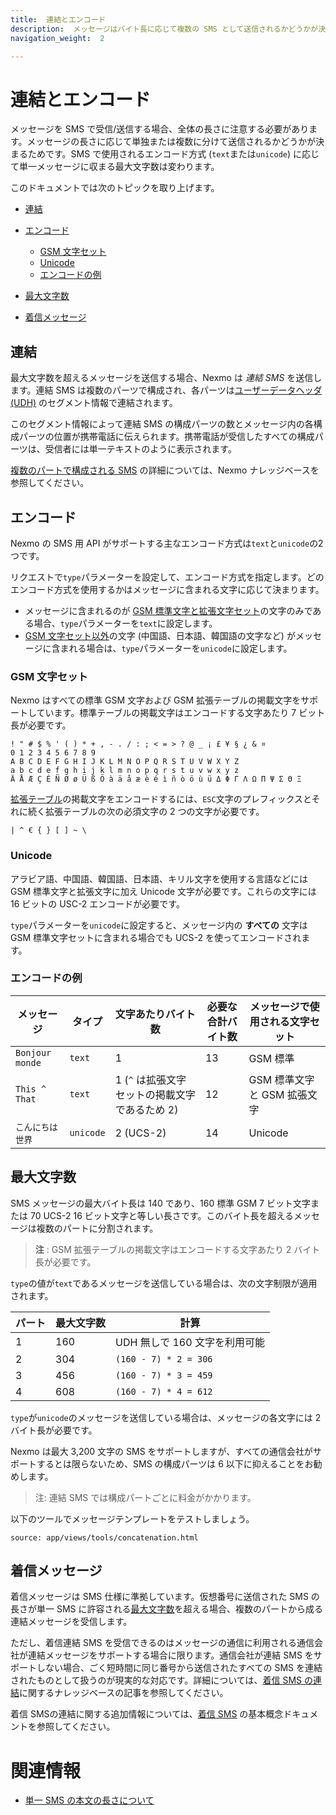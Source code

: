 ```yaml
---
title:  連結とエンコード
description:  メッセージはバイト長に応じて複数の SMS として送信されるかどうかが決まります。
navigation_weight:  2

---
```



連結とエンコード
========

メッセージを SMS で受信/送信する場合、全体の長さに注意する必要があります。メッセージの長さに応じて単独または複数に分けて送信されるかどうかが決まるためです。SMS で使用されるエンコード方式 (`text`または`unicode`) に応じて単一メッセージに収まる最大文字数は変わります。

このドキュメントでは次のトピックを取り上げます。

* [連結](#concatenation)
* [エンコード](#encoding) 
  * [GSM 文字セット](#gsm-character-sets)
  * [Unicode](#unicode)
  * [エンコードの例](#encoding-examples)

* [最大文字数](#maximum-number-of-characters)
* [着信メッセージ](#inbound-messages)

連結
---

最大文字数を超えるメッセージを送信する場合、Nexmo は *連結 SMS* を送信します。連結 SMS は複数のパーツで構成され、各パーツは[ユーザーデータヘッダ (UDH)](https://en.wikipedia.org/wiki/User_Data_Header) のセグメント情報で連結されます。

このセグメント情報によって連結 SMS の構成パーツの数とメッセージ内の各構成パーツの位置が携帯電話に伝えられます。携帯電話が受信したすべての構成パーツは、受信者には単一テキストのように表示されます。

[複数のパートで構成される SMS](https://help.nexmo.com/hc/en-us/articles/204014833-How-is-a-Multipart-SMS-Constructed-) の詳細については、Nexmo ナレッジベースを参照してください。

エンコード
-----

Nexmo の SMS 用 API がサポートする主なエンコード方式は`text`と`unicode`の2つです。

リクエストで`type`パラメーターを設定して、エンコード方式を指定します。どのエンコード方式を使用するかはメッセージに含まれる文字に応じて決まります。

* メッセージに含まれるのが [GSM 標準文字と拡張文字セット](#gsm-character-sets)の文字のみである場合、`type`パラメーターを`text`に設定します。
* [GSM 文字セット以外](#unicode)の文字 (中国語、日本語、韓国語の文字など) がメッセージに含まれる場合は、`type`パラメーターを`unicode`に設定します。

### GSM 文字セット

Nexmo はすべての標準 GSM 文字および GSM 拡張テーブルの掲載文字をサポートしています。標準テーブルの掲載文字はエンコードする文字あたり 7 ビット長が必要です。
````
! " # $ % ' ( ) * + , - . / : ; < = > ? @ _ ¡ £ ¥ § ¿ & ¤
0 1 2 3 4 5 6 7 8 9
A B C D E F G H I J K L M N O P Q R S T U V W X Y Z
a b c d e f g h i j k l m n o p q r s t u v w x y z
Ä Å Æ Ç É Ñ Ø ø Ü ß Ö à ä å æ è é ì ñ ò ö ù ü Δ Φ Γ Λ Ω Π Ψ Σ Θ Ξ
````
[拡張テーブル](https://en.wikipedia.org/wiki/GSM_03.38#GSM_7-bit_default_alphabet_and_extension_table_of_3GPP_TS_23.038_/_GSM_03.38)の掲載文字をエンコードするには、`ESC`文字のプレフィックスとそれに続く拡張テーブルの次の必須文字の 2 つの文字が必要です。
````
| ^ € { } [ ] ~ \
````
### Unicode

アラビア語、中国語、韓国語、日本語、キリル文字を使用する言語などには GSM 標準文字と拡張文字に加え Unicode 文字が必要です。これらの文字には 16 ビットの USC-2 エンコードが必要です。

`type`パラメーターを`unicode`に設定すると、メッセージ内の **すべての** 文字は GSM 標準文字セットに含まれる場合でも UCS-2 を使ってエンコードされます。

### エンコードの例

|      メッセージ      |    タイプ    |            文字あたりバイト数             | 必要な合計バイト数 |  メッセージで使用される文字セット  |
|-----------------|-----------|----------------------------------|-----------|--------------------|
| `Bonjour monde` | `text`    | 1                                | 13        | GSM 標準             |
| `This ^ That`   | `text`    | 1 (`^` は拡張文字セットの掲載文字であるため 2) | 12        | GSM 標準文字と GSM 拡張文字 |
| `こんにちは世界`       | `unicode` | 2 (UCS-2)                  | 14        | Unicode            |

最大文字数
-----

SMS メッセージの最大バイト長は 140 であり、160 標準 GSM 7 ビット文字または 70 UCS-2 16 ビット文字と等しい長さです。このバイト長を超えるメッセージは複数のパートに分割されます。

> **注** : GSM 拡張テーブルの掲載文字はエンコードする文字あたり 2 バイト長が必要です。

`type`の値が`text`であるメッセージを送信している場合は、次の文字制限が適用されます。

| パート | 最大文字数 | 計算 |
| -- | -- | -- |
| 1 | 160 | UDH 無しで 160 文字を利用可能 |
| 2 | 304 | `(160 - 7) * 2 = 306` |
| 3 | 456 | `(160 - 7) * 3 = 459` |
| 4 | 608 | `(160 - 7) * 4 = 612` |

`type`が`unicode`のメッセージを送信している場合は、メッセージの各文字には 2 バイト長が必要です。

Nexmo は最大 3,200 文字の SMS をサポートしますが、すべての通信会社がサポートするとは限らないため、SMS の構成パーツは 6 以下に抑えることをお勧めします。

> 注: 連結 SMS では構成パートごとに料金がかかります。

以下のツールでメッセージテンプレートをテストしましょう。

```partial
source: app/views/tools/concatenation.html
```

着信メッセージ
-------

着信メッセージは SMS 仕様に準拠しています。仮想番号に送信された SMS の長さが単一 SMS に許容される[最大文字数](#maximum-number-of-characters)を超える場合、複数のパートから成る連結メッセージを受信します。

ただし、着信連結 SMS を受信できるのはメッセージの通信に利用される通信会社が連結メッセージをサポートする場合に限ります。通信会社が連結 SMS をサポートしない場合、ごく短時間に同じ番号から送信されたすべての SMS を連結されたものとして扱うのが現実的な対応です。詳細については、[着信 SMS の連結](https://help.nexmo.com/hc/en-us/articles/205704158)に関するナレッジベースの記事を参照してください。

着信 SMSの連結に関する追加情報については、[着信 SMS](inbound-sms) の基本概念ドキュメントを参照してください。

関連情報
====

* [単一 SMS の本文の長さについて](https://help.nexmo.com/hc/en-us/articles/204076866-How-long-is-a-single-SMS-body-)

